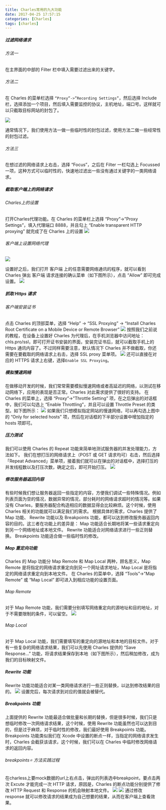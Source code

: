 ```yaml
---
title: Charles常用的九大功能
date: 2017-04-25 17:57:15
categories: [Charles]
tags: [charles]
---
```


##### 过滤网络请求
###### 方法一
在主界面的中部的 Filter 栏中填入需要过滤出来的关键字。
###### 方法二
在 Charles 的菜单栏选择 ``“Proxy”->”Recording Settings”``，然后选择 Include 栏，选择添加一个项目，然后填入需要监控的协议，主机地址，端口号。这样就可以只截取目标网站的封包了。

<!--more-->

![](http://o6lw1c1bf.bkt.clouddn.com/过滤网络请求.png)

通常情况下，我们使用方法一做一些临时性的封包过滤，使用方法二做一些经常性的封包过滤。
###### 方法三
在想过滤的网络请求上右击，选择 “Focus”，之后在 Filter 一栏勾选上 Focussed 一项，这种方式可以临时性的，快速地过滤出一些没有通过关键字的一类网络请求。

##### 截取客户端上的网络请求
###### Charles上的设置
打开Charles代理功能。在 Charles 的菜单栏上选择 “Proxy”->”Proxy Settings”，填入代理端口 8888，并且勾上 “Enable transparent HTTP proxying” 就完成了在 Charles 上的设置
![](http://o6lw1c1bf.bkt.clouddn.com/打开Charles代理功能.png)

###### 客户端上设置网络代理
![](http://o6lw1c1bf.bkt.clouddn.com/客户端上代理设置.png)

设置好之后，我们打开 客户端 上的任意需要网络通讯的程序，就可以看到 Charles 弹出 客户端 请求连接的确认菜单（如下图所示），点击 “Allow” 即可完成设置。
![](http://o6lw1c1bf.bkt.clouddn.com/同意请求.png)

##### 抓取 Https 请求
###### 客户端安装证书
点击 Charles 的顶部菜单，选择 “Help” -> “SSL Proxying” -> “Install Charles Root Certificate on a Mobile Device or Remote Browser”
![](http://o6lw1c1bf.bkt.clouddn.com/安装证书链接.png)
按照我们之前说的教程，在设备上设置好 Charles 为代理后，在手机浏览器中访问地址：chls.pro/ssl，即可打开证书安装的界面，安装完证书后，就可以截取手机上的 Https 通讯内容了。不过同样需要注意，默认情况下 Charles 并不做截取，你还需要在要截取的网络请求上右击，选择 SSL proxy 菜单项。
![](http://o6lw1c1bf.bkt.clouddn.com/要抓取HTTPS请求的域名.png)
还可以直接在对应的 HTTPS 请求上右键，选择``Enable SSL Proxying``。


##### 模拟慢速网络
在做移动开发的时候，我们常常需要模拟慢速网络或者高延迟的网络，以测试在移动网络下，应用的表现是否正常。Charles 对此需求提供了很好的支持。
在 Charles 的菜单上，选择 “Proxy”->”Throttle Setting” 项，在之后弹出的对话框中，我们可以勾选上 “Enable Throttling”，并且可以设置 Throttle Preset 的类型。如下图所示：
![](http://o6lw1c1bf.bkt.clouddn.com/慢速网络设置.png)
如果我们只想模拟指定网站的慢速网络，可以再勾选上图中的 “Only for selected hosts” 项，然后在对话框的下半部分设置中增加指定的 hosts 项即可。

##### 压力测试
我们可以使用 Charles 的 Repeat 功能来简单地测试服务器的并发处理能力，方法如下。
我们在想打压的网络请求上（POST 或 GET 请求均可）右击，然后选择 「Repeat Advanced」菜单项，接着我们就可以在弹出的对话框中，选择打压的并发线程数以及打压次数，确定之后，即可开始打压。
![](http://o6lw1c1bf.bkt.clouddn.com/压力测试.png)

##### 修改服务器返回内容
有些时候我们想让服务器返回一些指定的内容，方便我们调试一些特殊情况。例如列表页面为空的情况，数据异常的情况，部分耗时的网络请求超时的情况等。如果没有 Charles，要服务器配合构造相应的数据显得会比较麻烦。这个时候，使用 Charles 相关的功能就可以满足我们的需求。
根据具体的需求，Charles 提供了 Map 功能、 Rewrite 功能以及 Breakpoints 功能，都可以达到修改服务器返回内容的目的。这三者在功能上的差异是：
Map 功能适合长期地将某一些请求重定向到另一个网络地址或本地文件。
Rewrite 功能适合对网络请求进行一些正则替换。
Breakpoints 功能适合做一些临时性的修改。

##### Map 重定向功能
Charles 的 Map 功能分 Map Remote 和 Map Local 两种，顾名思义，Map Remote 是将指定的网络请求重定向到另一个网址请求地址，Map Local 是将指定的网络请求重定向到本地文件。
在 Charles 的菜单中，选择 “Tools”->”Map Remote” 或 “Map Local” 即可进入到相应功能的设置页面。
###### Map Remote
对于 Map Remote 功能，我们需要分别填写网络重定向的源地址和目的地址，对于不需要限制的条件，可以留空。
![](http://o6lw1c1bf.bkt.clouddn.com/MapRemote.png)
###### Map Local
对于 Map Local 功能，我们需要填写的重定向的源地址和本地的目标文件。对于有一些复杂的网络请求结果，我们可以先使用 Charles 提供的 “Save Response…” 功能，将请求结果保存到本地（如下图所示），然后稍加修改，成为我们的目标映射文件。

##### Rewrite 功能
Rewrite 功能功能适合对某一类网络请求进行一些正则替换，以达到修改结果的目的。
![](http://o6lw1c1bf.bkt.clouddn.com/RewriteRule.png)
设置完后，每次请求到对应的值就会被替代。

##### Breakpoints 功能
上面提供的 Rewrite 功能最适合做批量和长期的替换，但是很多时候，我们只是想临时修改一次网络请求结果，这个时候，使用 Rewrite 功能虽然也可以达到目的，但是过于麻烦，对于临时性的修改，我们最好使用 Breakpoints 功能。
Breakpoints 功能类似我们在 Xcode 中设置的断点一样，当指定的网络请求发生时，Charles 会截获该请求，这个时候，我们可以在 Charles 中临时修改网络请求的返回内容。

###### breakpoints⭐️ 方法实践过程
在charless上要mock数据的url上右点击，弹出的列表选中breakpoint，要点击两次 Excute 才能完成一次 HTTP 请求，原因是，Charles 的断点功能分别提供了修改 HTTP Request 和 Response 的机会映射本地文件。
![](http://o6lw1c1bf.bkt.clouddn.com/EditRequest.png)
![](http://o6lw1c1bf.bkt.clouddn.com/EditResponse.png)
通过修改 response 就可以修改请求的结果成为自己想要的结果，从而在客户端上查看效果。
